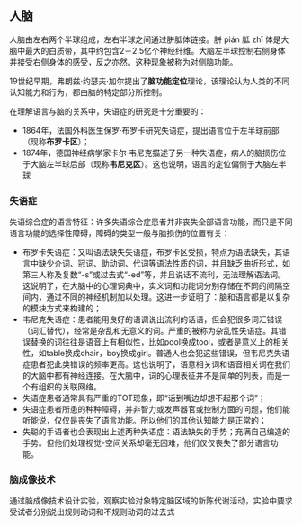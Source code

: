 ## 人脑
人脑由左右两个半球组成，左右半球之间通过胼胝体链接。胼 pián 胝 zhī 体是大脑中最大的白质带，其中约包含2－2.5亿个神经纤维。大脑左半球控制右侧身体并接受右侧身体的感受，反之亦然。这种现象被称为对侧脑功能。

19世纪早期，弗朗兹·约瑟夫·加尔提出了**脑功能定位**理论，该理论认为人类的不同认知能力和行为，都由脑的特定部分所控制。

在理解语言与脑的关系中，失语症的研究是十分重要的：
- 1864年，法国外科医生保罗·布罗卡研究失语症，提出语言位于左半球前部（现称**布罗卡区**）；
- 1874年，德国神经病学家卡尔·韦尼克描述了另一种失语症，病人的脑损伤位于大脑左半球后部（现称**韦尼克区**）。这也说明，语言的定位偏侧于大脑左半球
### 失语症
失语综合症的语言特征：许多失语综合症患者并非丧失全部语言功能，而只是不同语言功能的选择性障碍，障碍的类型一般与脑损伤的位置有关：
- 布罗卡失语症：又叫语法缺失失语症，布罗卡区受损，特点为语法缺失，其语言中缺少介词、冠词、助动词、代词等语法性质的词，并且缺乏曲折形式，如第三人称及复数“-s”或过去式“-ed”等，并且说话不流利，无法理解语法词。这说明了，在大脑中的心理词典中，实义词和功能词分别存储在不同的间隔空间内，通过不同的神经机制加以处理。这进一步证明了：脑和语言都是以复杂的模块方式来构建的；
- 韦尼克失语症：患者能用良好的语调说出流利的话语，但会犯很多词汇错误（词汇替代），经常是杂乱和无意义的词。严重的被称为杂乱性失语症。其错误替换的词往往是语音上有相似性，比如pool换成tool，或者是意义上的相关性，如table换成chair，boy换成girl。普通人也会犯这些错误，但韦尼克失语症患者犯此类错误的频率更高。这也说明了，语意相关词和语音相关词在我们的大脑中都有神经连接。在大脑中，词的心理表征并不是简单的列表，而是一个有组织的关联网络。
- 失语症患者通常具有严重的TOT现象，即“话到嘴边却想不起那个词”；
- 失语症患者所患的种种障碍，并非智力或发声器官或控制方面的问题，他们能听能说，仅仅是丧失了语言功能。所以他们的其他认知能力是正常的；
- 失聪的手语者也会表现出上述两种失语症：语法缺失的手势；充满自己编造的手势。但他们处理视觉-空间关系却毫无困难，他们仅仅丧失了部分语言功能。
### 脑成像技术
通过脑成像技术设计实验，观察实验对象特定脑区域的新陈代谢活动，实验中要求受试者分别说出规则动词和不规则动词的过去式